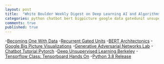 ```yaml
---
layout: post
title:  "White Boulder Weekly Digest on Deep Learning AI and Algorithms 28/07/2019"
categories: python chatbot bert bigpicture google data gatedunit unsupervised tensorboard gans
comments: true
published: true
---
```

-[Becoming One With Data][becomeone]
-[Recurrent Gated Units][gated]
-[BERT Architectonics][bertarch]
-[Google Big Picture Visualizations][bigpic]
-[Generative Adversarial Networks Lab][ganslab]
-[Chatbot Tutorial Pytorch][chatbot]
-[Deep Unsupervised Learning Berkeley][deepunsup]
-[Tensorflow Class: Tensorboard Hands On][handsontensorboard]
-[Python 3.8 Release][python38]

[becomeone]: https://blog.floydhub.com/becoming-one-with-the-data/
[gated]: https://blog.floydhub.com/gru-with-pytorch
[bertarch]: https://www.topbots.com/deconstructing-bert-part-1/
[bigpic]: https://research.google.com/bigpicture/
[ganslab]: https://poloclub.github.io/ganlab/
[chatbot]: https://pytorch.org/tutorials/beginner/chatbot_tutorial.html
[deepunsup]: https://sites.google.com/view/berkeley-cs294-158-sp19/home
[handsontensorboard]: https://www.youtube.com/watch?v=eBbEDRsCmv4&t=1105s
[python38]: https://docs.python.org/3.8/whatsnew/3.8.html

